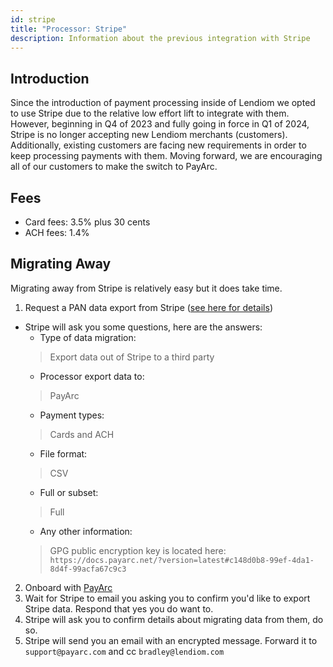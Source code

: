 ```yaml
---
id: stripe
title: "Processor: Stripe"
description: Information about the previous integration with Stripe
---
```


## Introduction
Since the introduction of payment processing inside of Lendiom we opted to use Stripe due to the relative low effort lift to integrate with them. However, beginning in Q4 of 2023 and fully going in force in Q1 of 2024, Stripe is no longer accepting new Lendiom merchants (customers). Additionally, existing customers are facing new requirements in order to keep processing payments with them. Moving forward, we are encouraging all of our customers to make the switch to PayArc.

## Fees
* Card fees: 3.5% plus 30 cents
* ACH fees: 1.4%

## Migrating Away
Migrating away from Stripe is relatively easy but it does take time.

1. Request a PAN data export from Stripe ([see here for details](https://stripe.com/docs/payments/account/data-migrations/pan-export))
  * Stripe will ask you some questions, here are the answers:
    * Type of data migration:
    > Export data out of Stripe to a third party  
    * Processor export data to:
    > PayArc  
    * Payment types:
    > Cards and ACH  
    * File format:
    > CSV  
    * Full or subset:
    > Full  
    * Any other information:
    > GPG public encryption key is located here: `https://docs.payarc.net/?version=latest#c148d0b8-99ef-4da1-8d4f-99acfa67c9c3`
2. Onboard with [PayArc](onboarding-payarc)
3. Wait for Stripe to email you asking you to confirm you'd like to export Stripe data. Respond that yes you do want to.
4. Stripe will ask you to confirm details about migrating data from them, do so.
5. Stripe will send you an email with an encrypted message. Forward it to `support@payarc.com` and cc `bradley@lendiom.com`
